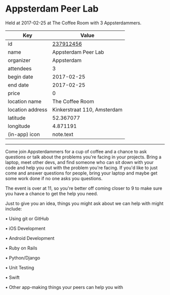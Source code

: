 # Appsterdam Peer Lab
Held at 2017-02-25 at The Coffee Room with 3 Appsterdammers.
        
|Key|Value
|---|---|
|id|[237912456](https://www.meetup.com/appsterdam/events/237912456/)|
|name|Appsterdam Peer Lab|
|organizer|Appsterdam|
|attendees|3|
|begin date|2017-02-25|
|end date|2017-02-25|
|price|0|
|location name|The Coffee Room|
|location address|Kinkerstraat 110, Amsterdam|
|latitude|52.367077|
|longitude|4.871191|
|(in-app) icon|note.text|

---

Come join Appsterdammers for a cup of coffee and a chance to ask questions or talk about the problems you're facing in your projects. Bring a laptop, meet other devs, and find someone who can sit down with your code and help you out with the problem you're facing. If you'd like to just come and answer questions for people, bring your laptop and maybe get some work done if no one asks you questions.

The event is over at 11, so you're better off coming closer to 9 to make sure you have a chance to get the help you need.

Just to give you an idea, things you might ask about we can help with might include:

• Using git or GitHub

• iOS Development

• Android Development

• Ruby on Rails

• Python/Django

• Unit Testing

• Swift

• Other app-making things your peers can help you with


